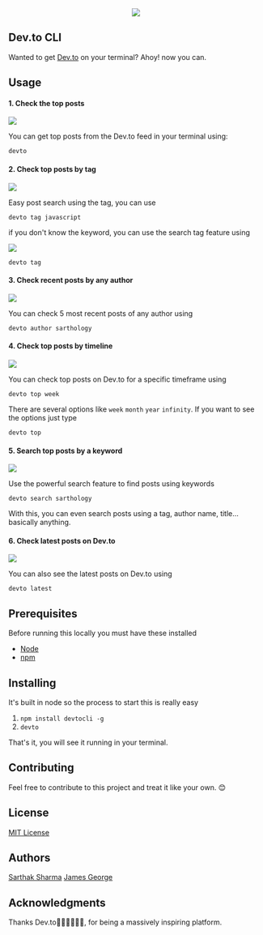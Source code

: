 <div align="center"><img src="https://i.imgur.com/XHprWPp.png"></div>

## Dev.to CLI

Wanted to get [Dev.to](https://www.dev.to/) on your terminal? Ahoy! now you can.

## Usage

#### 1. Check the top posts

![](https://media.giphy.com/media/pO3c8KoeQoUktf9Pmn/giphy.gif)

You can get top posts from the Dev.to feed in your terminal using:

```
devto
```

#### 2. Check top posts by tag

![](https://media.giphy.com/media/88iIj62WlG65FValeD/giphy.gif)

Easy post search using the tag, you can use


```
devto tag javascript
```


if you don't know the keyword, you can use the search tag feature using

![](https://media.giphy.com/media/7SHzSDVDi3M4z5o3nF/giphy.gif)

```
devto tag
```

#### 3. Check recent posts by any author

![](https://media.giphy.com/media/2sYdeNhrIJysqiS9Of/giphy.gif)

You can check 5 most recent posts of any author using

```
devto author sarthology
```

#### 4. Check top posts by timeline

![](https://media.giphy.com/media/300WBW4zkSiFNBBHNM/giphy.gif)

You can check top posts on Dev.to for a specific timeframe using

```
devto top week
```

There are several options like `week` `month` `year` `infinity`. If you want to see the options just type

```
devto top
```

#### 5. Search top posts by a keyword

![](https://media.giphy.com/media/2sj20bitpaOrwjIwGi/giphy.gif)

Use the powerful search feature to find posts using keywords

```
devto search sarthology
```

With this, you can even search posts using a tag, author name, title... basically anything.

#### 6. Check latest posts on Dev.to

![](https://media.giphy.com/media/4WFhDHwrwB8Wq2EJFv/giphy.gif)

You can also see the latest posts on Dev.to using

```
devto latest
```

## Prerequisites

Before running this locally you must have these installed

- [Node](https://nodejs.org/)
- [npm](https://www.npmjs.com/)
## Installing

It's built in node so the process to start this is really easy

1. `npm install devtocli -g`
2. `devto`

That's it, you will see it running in your terminal.

## Contributing

Feel free to contribute to this project and treat it like your own. 😊

## License

[MIT License](https://github.com/teamxenox/devtocli/blob/master/LICENSE)

## Authors

[Sarthak Sharma](https://twitter.com/sarthology)
[James George](https://twitter.com/james_madhacks)

## Acknowledgments

Thanks Dev.to👩🏻‍💻👨🏻‍💻, for being a massively inspiring platform.
